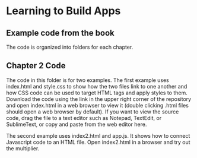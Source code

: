 # Learning to Build Apps
## Example code from the book

The code is organized into folders for each chapter. 

## Chapter 2 Code
The code in this folder is for two examples. The first example uses index.html and style.css to show how the two files link to one another and how CSS code can be used to target HTML tags and apply styles to them. Download the code using the link in the upper right corner of the repository and open index.html in a web browser to view it (double clicking .html files should open a web browser by default). If you want to view the source code, drag the file to a text editor such as Notepad, TextEdit, or SublimeText, or copy and paste from the web editor here.

The second example uses index2.html and app.js. It shows how to connect Javascript code to an HTML file. Open index2.html in a browser and try out the multiplier. 
